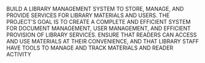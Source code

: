 BUILD A LIBRARY MANAGEMENT SYSTEM TO STORE,
MANAGE, AND PROVIDE SERVICES FOR LIBRARY
MATERIALS AND USERS. THE PROJECT'S GOAL IS TO
CREATE A COMPLETE AND EFFICIENT SYSTEM FOR
DOCUMENT MANAGEMENT, USER MANAGEMENT, AND
EFFICIENT PROVISION OF LIBRARY SERVICES.
ENSURE THAT READERS CAN ACCESS AND USE
MATERIALS AT THEIR CONVENIENCE, AND THAT
LIBRARY STAFF HAVE TOOLS TO MANAGE AND
TRACK MATERIALS AND READER ACTIVITY

